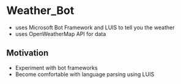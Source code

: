 # Weather_Bot
- uses Microsoft Bot Framework and LUIS to tell you the weather 
- uses OpenWeatherMap API for data 

## Motivation
- Experiment with bot frameworks
- Become comfortable with language parsing using LUIS
